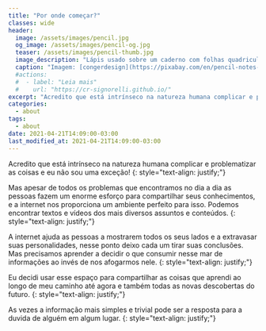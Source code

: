 ```yaml
---
title: "Por onde começar?"
classes: wide
header:
  image: /assets/images/pencil.jpg
  og_image: /assets/images/pencil-og.jpg
  teaser: /assets/images/pencil-thumb.jpg
  image_description: "Lápis usado sobre um caderno com folhas quadriculadas"
  caption: "Imagem: [congerdesign](https://pixabay.com/en/pencil-notes-chewed-paper-ball-1891732/)"
  #actions:
  #  - label: "Leia mais"
  #    url: "https://cr-signorelli.github.io/"
excerpt: "Acredito que está intrínseco na natureza humana complicar e problematizar as coisas e eu não sou uma exceção!"
categories:
  - about
tags:
  - about
date: 2021-04-21T14:09:00-03:00
last_modified_at: 2021-04-21T14:09:00-03:00
---
```


Acredito que está intrínseco na natureza humana complicar e problematizar as coisas e eu não sou uma exceção!
{: style="text-align: justify;"}

Mas apesar de todos os problemas que encontramos no dia a dia as pessoas fazem um enorme esforço para compartilhar seus conhecimentos, e a internet nos proporciona um ambiente perfeito para isso. Podemos encontrar textos e vídeos dos mais diversos assuntos e conteúdos.
{: style="text-align: justify;"}

A internet ajuda as pessoas a mostrarem todos os seus lados e a extravasar suas personalidades, nesse ponto deixo cada um tirar suas conclusões. Mas precisamos aprender a decidir o que consumir nesse mar de informações ao invés de nos afogarmos nele.
{: style="text-align: justify;"}

Eu decidi usar esse espaço para compartilhar as coisas que aprendi ao longo de meu caminho até agora e também todas as novas descobertas do futuro.
{: style="text-align: justify;"}

As vezes a informação mais simples e trivial pode ser a resposta para a duvida de alguém em algum lugar.
{: style="text-align: justify;"}
